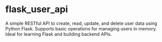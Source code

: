 # flask_user_api
A simple RESTful API to create, read, update, and delete user data using Python Flask.  Supports basic operations for managing users in memory. Ideal for learning Flask and building backend APIs.
